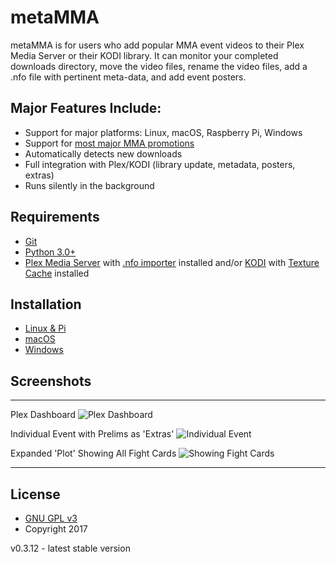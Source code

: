 # metaMMA
metaMMA is for users who add popular MMA event videos to their Plex Media Server or their KODI library.  It can monitor your completed downloads directory, move the video files, rename the video files, add a .nfo file with pertinent meta-data, and add event posters.

## Major Features Include:
 * Support for major platforms: Linux, macOS, Raspberry Pi, Windows
 * Support for [most major MMA promotions](https://github.com/metaMMA/metaMMA/wiki/FAQ#which-mma-promotions-work-with-this-program)
 * Automatically detects new downloads
 * Full integration with Plex/KODI (library update, metadata, posters, extras)
 * Runs silently in the background

## Requirements
 * [Git](https://git-scm.com/)
 * [Python 3.0+](https://www.python.org/downloads/)
 * [Plex Media Server](https://www.plex.tv/downloads/) with [.nfo importer](https://forums.plex.tv/discussion/38402/metadata-agents-for-exported-xbmc-library) installed and/or [KODI](https://kodi.tv/download/) with [Texture Cache](http://forum.kodi.tv/showthread.php?tid=158373) installed

## Installation
 * [Linux & Pi](https://github.com/metaMMA/metaMMA/wiki/Linux-&-Pi)
 * [macOS](https://github.com/metaMMA/metaMMA/wiki/MacOS)
 * [Windows](https://github.com/metaMMA/metaMMA/wiki/Windows)

## Screenshots
***
Plex Dashboard
![Plex Dashboard](https://raw.githubusercontent.com/metaMMA/metaMMA/master/github_images/plex_dashboard.png)

Individual Event with Prelims as 'Extras'
![Individual Event](https://raw.githubusercontent.com/metaMMA/metaMMA/master/github_images/event_with_prelims.png)

Expanded 'Plot' Showing All Fight Cards
![Showing Fight Cards](https://raw.githubusercontent.com/metaMMA/metaMMA/master/github_images/event_with_fight_cards.png)
***

## License
 * [GNU GPL v3](http://www.gnu.org/licenses/gpl.html)
 * Copyright 2017

v0.3.12 - latest stable version
